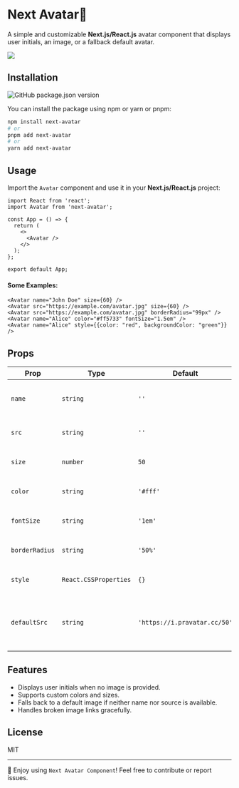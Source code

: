 # Next Avatar👤

A simple and customizable **Next.js/React.js** avatar component that displays user initials, an image, or a fallback default avatar.

<img src="https://raw.githubusercontent.com/Md-Asikuzzaman/next-avatar/refs/heads/main/docs/example.png"/>

## Installation

![GitHub package.json version](https://img.shields.io/github/package-json/v/Md-Asikuzzaman/next-avatar)

You can install the package using npm or yarn or pnpm:

```sh
npm install next-avatar
# or
pnpm add next-avatar
# or
yarn add next-avatar
```

## Usage

Import the `Avatar` component and use it in your **Next.js/React.js** project:

```tsx
import React from 'react';
import Avatar from 'next-avatar';

const App = () => {
  return (
    <>
      <Avatar />
    </>
  );
};

export default App;
```

#### Some Examples:

```tsx
<Avatar name="John Doe" size={60} />
<Avatar src="https://example.com/avatar.jpg" size={60} />
<Avatar src="https://example.com/avatar.jpg" borderRadius="99px" />
<Avatar name="Alice" color="#ff5733" fontSize="1.5em" />
<Avatar name="Alice" style={{color: "red", backgroundColor: "green"}} />
```

## Props

| Prop           | Type                  | Default                      | Description                                            |
| -------------- | --------------------- | ---------------------------- | ------------------------------------------------------ |
| `name`         | `string`              | `''`                         | The name used to generate initials.                    |
| `src`          | `string`              | `''`                         | The image source URL.                                  |
| `size`         | `number`              | `50`                         | The avatar size (width & height).                      |
| `color`        | `string`              | `'#fff'`                     | The text color for initials.                           |
| `fontSize`     | `string`              | `'1em'`                      | The font size for initials.                            |
| `borderRadius` | `string`              | `'50%'`                      | The border radius of the avatar.                       |
| `style`        | `React.CSSProperties` | `{}`                         | Additional inline styles.                              |
| `defaultSrc`   | `string`              | `'https://i.pravatar.cc/50'` | Fallback image URL when no name or source is provided. |

## Features

- Displays user initials when no image is provided.
- Supports custom colors and sizes.
- Falls back to a default image if neither name nor source is available.
- Handles broken image links gracefully.

## License

MIT

---

🎉 Enjoy using `Next Avatar Component`! Feel free to contribute or report issues.
